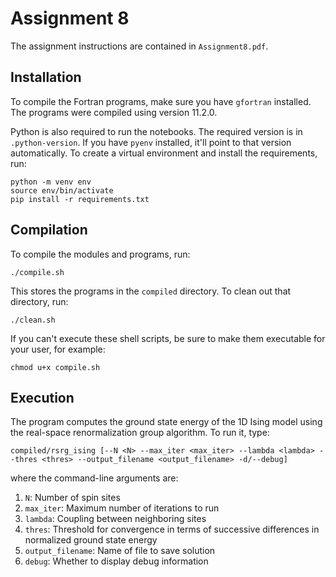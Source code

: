 # Assignment 8

The assignment instructions are contained in `Assignment8.pdf`.

## Installation

To compile the Fortran programs, make sure you have `gfortran` installed. The programs were compiled using version 11.2.0.

Python is also required to run the notebooks. The required version is in `.python-version`. If you have `pyenv`
installed, it'll point to that version automatically. To create a virtual environment and install the requirements, run:

```
python -m venv env
source env/bin/activate
pip install -r requirements.txt
```

## Compilation

To compile the modules and programs, run:

```
./compile.sh
```

This stores the programs in the `compiled` directory. To clean out that directory, run:

```
./clean.sh
```

If you can't execute these shell scripts, be sure to make them executable for your user, for example:

```
chmod u+x compile.sh
```

## Execution

The program computes the ground state energy of the 1D Ising model using the real-space renormalization group algorithm. 
To run it, type:

```
compiled/rsrg_ising [--N <N> --max_iter <max_iter> --lambda <lambda> --thres <thres> --output_filename <output_filename> -d/--debug]
```

where the command-line arguments are:

1. `N`: Number of spin sites
2. `max_iter`: Maximum number of iterations to run
3. `lambda`: Coupling between neighboring sites
4. `thres`: Threshold for convergence in terms of successive differences in normalized ground state energy
5. `output_filename`: Name of file to save solution
6. `debug`: Whether to display debug information
